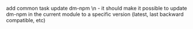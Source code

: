 add common task update dm-npm \n - it should make it possible to update dm-npm in the current module to a specific version (latest, last backward compatible, etc)